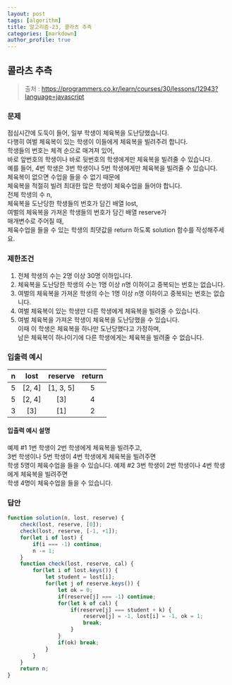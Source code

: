 ```yaml
---
layout: post
tags: [algorithm]
title: 알고리즘-23, 콜라츠 추측
categories: [markdown]
author_profile: true
---
```


## 콜라츠 추측
> 출처 : <https://programmers.co.kr/learn/courses/30/lessons/12943?language=javascript>

### 문제  
점심시간에 도둑이 들어, 일부 학생이 체육복을 도난당했습니다.  
다행히 여벌 체육복이 있는 학생이 이들에게 체육복을 빌려주려 합니다.  
학생들의 번호는 체격 순으로 매겨져 있어,  
바로 앞번호의 학생이나 바로 뒷번호의 학생에게만 체육복을 빌려줄 수 있습니다.  
예를 들어, 4번 학생은 3번 학생이나 5번 학생에게만 체육복을 빌려줄 수 있습니다.  
체육복이 없으면 수업을 들을 수 없기 때문에  
체육복을 적절히 빌려 최대한 많은 학생이 체육수업을 들어야 합니다.  
전체 학생의 수 n,  
체육복을 도난당한 학생들의 번호가 담긴 배열 lost,  
여벌의 체육복을 가져온 학생들의 번호가 담긴 배열 reserve가  
매개변수로 주어질 때,  
체육수업을 들을 수 있는 학생의 최댓값을 return 하도록 solution 함수를 작성해주세요.

### 제한조건  
1. 전체 학생의 수는 2명 이상 30명 이하입니다.  
2. 체육복을 도난당한 학생의 수는 1명 이상 n명 이하이고 중복되는 번호는 없습니다. 
3. 여벌의 체육복을 가져온 학생의 수는 1명 이상 n명 이하이고 중복되는 번호는 없습니다.  
4. 여벌 체육복이 있는 학생만 다른 학생에게 체육복을 빌려줄 수 있습니다.  
5. 여벌 체육복을 가져온 학생이 체육복을 도난당했을 수 있습니다.  
 이때 이 학생은 체육복을 하나만 도난당했다고 가정하며,  
 남은 체육복이 하나이기에 다른 학생에게는 체육복을 빌려줄 수 없습니다.
 
### 입출력 예시 
| n | lost | reserve | return |
|:--:|:--:|:--:|:--:|
| 5 | [2, 4] | [1, 3, 5] | 5 |
| 5 | [2, 4] | [3] | 4 |
| 3 | [3] | [1] | 2 |

#### 입출력 예시 설명
예제 #1
1번 학생이 2번 학생에게 체육복을 빌려주고,  
3번 학생이나 5번 학생이 4번 학생에게 체육복을 빌려주면  
학생 5명이 체육수업을 들을 수 있습니다.
예제 #2
3번 학생이 2번 학생이나 4번 학생에게 체육복을 빌려주면  
학생 4명이 체육수업을 들을 수 있습니다.

### 답안  
``` javascript
function solution(n, lost, reserve) {
	check(lost, reserve, [0]);
	check(lost, reserve, [-1, +1]);
	for(let i of lost) {
		if(i === -1) continue;
		n -= 1;
	}
	function check(lost, reserve, cal) {
		for(let i of lost.keys()) {
			let student = lost[i];
			for(let j of reserve.keys()) {
				let ok = 0;
				if(reserve[j] === -1) continue;
				for(let k of cal) {
					if(reserve[j] === student + k) {
						reserve[j] = -1, lost[i] = -1, ok = 1;
						break;
					}
				}
				if(ok) break;
			}
		}
	}
	return n;
}
```
